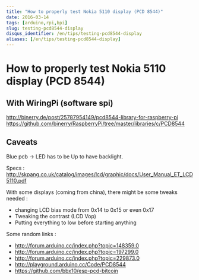 ```yaml
---
title: "How to properly test Nokia 5110 display (PCD 8544)"
date: 2016-03-14
tags: [arduino,rpi,bpi]
slug: testing-pcd8544-display
disqus_identifier: /en/tips/testing-pcd8544-display
aliases: [/en/tips/testing-pcd8544-display]
---
```

# How to properly test Nokia 5110 display (PCD 8544)

## With WiringPi (software spi)

http://binerry.de/post/25787954149/pcd8544-library-for-raspberry-pi
https://github.com/binerry/RaspberryPi/tree/master/libraries/c/PCD8544

## Caveats

Blue pcb -> LED has to be Up to have backlight.

Specs : http://skpang.co.uk/catalog/images/lcd/graphic/docs/User_Manual_ET_LCD5110.pdf

With some displays (coming from china), there might be some tweaks needed :

 * changing LCD bias mode from 0x14 to 0x15 or even 0x17
 * Tweaking the contrast (LCD Vop)
 * Putting everything to low before starting anything

Some random links :

 * http://forum.arduino.cc/index.php?topic=148359.0
 * http://forum.arduino.cc/index.php?topic=197299.0
 * http://forum.arduino.cc/index.php?topic=229873.0
 * http://playground.arduino.cc/Code/PCD8544
 * https://github.com/bbx10/esp-pcd-bitcoin









